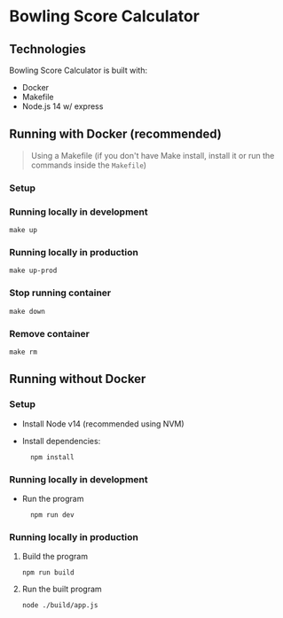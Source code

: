 # Bowling Score Calculator 

## Technologies

Bowling Score Calculator is built with:

- Docker
- Makefile
- Node.js 14 w/ express

## Running with Docker (recommended)

> Using a Makefile (if you don't have Make install, install it or run the commands inside the `Makefile`)

### Setup

### Running locally in development

```
make up
```

### Running locally in production

```
make up-prod
```

### Stop running container

```
make down
```

### Remove container

```
make rm
```

## Running without Docker

### Setup

- Install Node v14 (recommended using NVM)

- Install dependencies:

        npm install

### Running locally in development

- Run the program

        npm run dev

### Running locally in production

1.  Build the program

        npm run build

2.  Run the built program

        node ./build/app.js
